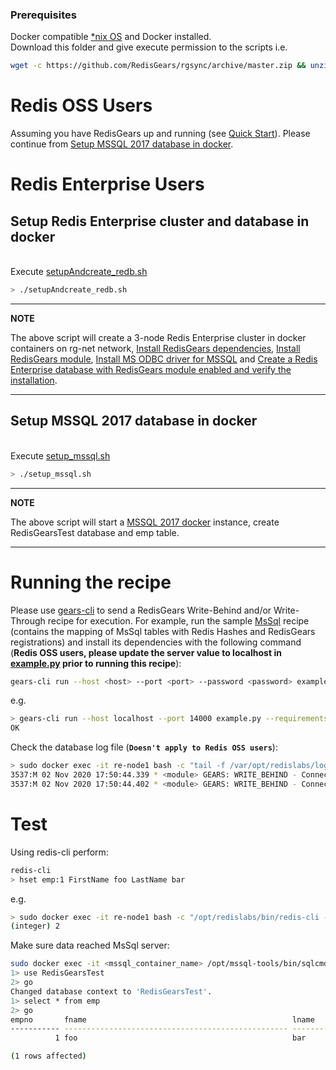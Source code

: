 ### Prerequisites

Docker compatible [*nix OS](https://en.wikipedia.org/wiki/Unix-like) and Docker installed.
<br>Download this folder and give execute permission to the scripts i.e.</br>
```bash
wget -c https://github.com/RedisGears/rgsync/archive/master.zip && unzip master.zip "rgsync-master/examples/mssql/*" && rm master.zip && mv rgsync-master rgsync && cd rgsync/examples/mssql && chmod a+x *.sh
```

# Redis OSS Users
Assuming you have RedisGears up and running (see [Quick Start](https://oss.redislabs.com/redisgears/quickstart.html)). Please continue from [Setup MSSQL 2017 database in docker](#setup-mssql-2017-database-in-docker).


# Redis Enterprise Users

## Setup Redis Enterprise cluster and database in docker
<br>Execute [setupAndcreate_redb.sh](setupAndcreate_redb.sh)</br>
```bash
> ./setupAndcreate_redb.sh
```
---
**NOTE**

The above script will create a 3-node Redis Enterprise cluster in docker containers on rg-net network, [Install RedisGears dependencies](https://docs.redislabs.com/latest/modules/redisgears/installing-redisgears/#step-1-install-redisgears-dependencies), [Install RedisGears module](https://docs.redislabs.com/latest/modules/redisgears/installing-redisgears/#step-2-install-the-redisgears-module), [Install MS ODBC driver for MSSQL](https://docs.microsoft.com/en-us/sql/connect/odbc/linux-mac/installing-the-microsoft-odbc-driver-for-sql-server?view=sql-server-ver15#ubuntu17) and [Create a Redis Enterprise database with RedisGears module enabled and verify the installation](https://docs.redislabs.com/latest/modules/redisgears/installing-redisgears/#step-3-create-a-database-and-verify-the-installation).

---

## Setup MSSQL 2017 database in docker

<br>Execute [setup_mssql.sh](setup_mssql.sh)</br>
```bash
> ./setup_mssql.sh
```
---
**NOTE**

The above script will start a [MSSQL 2017 docker](https://hub.docker.com/layers/microsoft/mssql-server-linux/2017-latest/images/sha256-314918ddaedfedc0345d3191546d800bd7f28bae180541c9b8b45776d322c8c2?context=explore) instance, create RedisGearsTest database and emp table.

---

# Running the recipe
Please use <a href="https://github.com/RedisGears/gears-cli">gears-cli</a> to send a RedisGears Write-Behind and/or Write-Through recipe for execution. For example, run the sample [MsSql](example.py) recipe (contains the mapping of MsSql tables with Redis Hashes and RedisGears registrations) and install its dependencies with the following command (<b>Redis OSS users, please update the server value to localhost in [example.py](example.py) prior to running this recipe</b>):

```bash
gears-cli run --host <host> --port <port> --password <password> example.py --requirements requirements.txt
```
e.g.
```bash
> gears-cli run --host localhost --port 14000 example.py --requirements requirements.txt
OK
```

Check the database log file (<b>`Doesn't apply to Redis OSS users`</b>):
```bash
> sudo docker exec -it re-node1 bash -c "tail -f /var/opt/redislabs/log/redis-1.log"
3537:M 02 Nov 2020 17:50:44.339 * <module> GEARS: WRITE_BEHIND - Connect: connecting ConnectionStr=mssql+pyodbc://sa:Redis@123@172.18.0.5:1433/RedisGearsTest?driver=ODBC+Driver+17+for+SQL+Server
3537:M 02 Nov 2020 17:50:44.402 * <module> GEARS: WRITE_BEHIND - Connect: Connected

```

# Test
Using redis-cli perform:
```bash
redis-cli
> hset emp:1 FirstName foo LastName bar
```
e.g.
```bash
> sudo docker exec -it re-node1 bash -c "/opt/redislabs/bin/redis-cli -p 12000 hset emp:1 FirstName foo LastName bar"
(integer) 2

```

Make sure data reached MsSql server:
```bash
sudo docker exec -it <mssql_container_name> /opt/mssql-tools/bin/sqlcmd -S localhost -U sa -P Redis@123
1> use RedisGearsTest
2> go
Changed database context to 'RedisGearsTest'.
1> select * from emp
2> go
empno       fname                                              lname                                             
----------- -------------------------------------------------- --------------------------------------------------
          1 foo                                                bar                                               

(1 rows affected)

```
